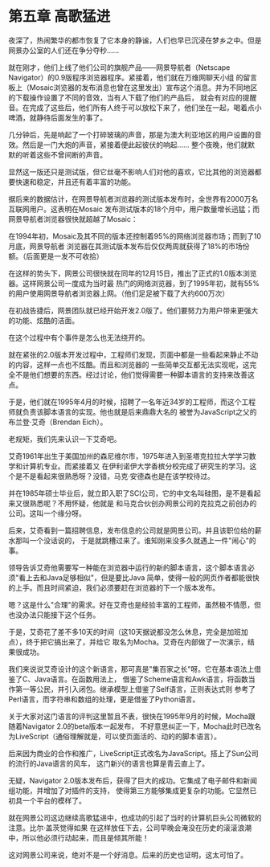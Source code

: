 # 第五章 高歌猛进

夜深了，热闹繁华的都市恢复了它本身的静谧，人们也早已沉浸在梦乡之中。但是网景办公室的人们还在争分夺秒……

就在刚才，他们上线了他们公司的旗舰产品——网景导航者（Netscape Navigator）的0.9版程序浏览器程序。紧接着，他们就在万维网聊天小组
的留言板上（Mosaic浏览器的发布消息也曾在这里发出）宣布这个消息。并为不同地区的下载操作设置了不同的音效，当有人下载了他们的产品后，
就会有对应的提醒音。在完成了这些后，他们所有人终于可以放松下来了，他们坐在一起，喝着点小啤酒，就静待后面发生的事了。

几分钟后，先是响起了一个打碎玻璃的声音，那是为澳大利亚地区的用户设置的音效。然后是一门大炮的声音，紧接着便此起彼伏的响起……
整个夜晚，他们就默默的听着这些不曾间断的声音。

显然这一版还只是测试版，但它丝毫不影响人们对他的喜欢，它比其他的浏览器都要快速和稳定，并且还有着丰富的功能。

据后来的数据估计，在网景导航者浏览器的测试版本发布时，全世界有2000万名互联网用户。这表明在Mosaic
发布测试版本的18个月中，用户数量增长迅猛；而网景导航者浏览器很快就超越了Mosaic：

在1994年初，Mosaic及其不同的版本还控制着95%的网络浏览器市场；而到了10月底，网景导航者
浏览器在其测试版本发布后仅仅两周就获得了18%的市场份额。（后面更是一发不可收拾）

在这样的势头下，网景公司很快就在同年的12月15日，推出了正式的1.0版本浏览器。这样网景公司一度成为当时最
热门的网络浏览器，到了1995年初，就有55%的用户使用网景导航者浏览器上网。（他们足足被下载了大约600万次）

在初战告捷后，网景团队就已经开始开发2.0版了。他们要努力为用户带来更强大的功能、炫酷的洁面。

在这个过程中有个事件是怎么也无法绕开的。

就在紧张的2.0版本开发过程中，工程师们发现，页面中都是一些看起来静止不动的内容，这样一点也不炫酷。而且和浏览器的
一些简单交互都无法实现呢，这完全不是他们想要的东西。经过讨论，他们觉得需要一种脚本语言的支持来改善这点。

于是，他们就在1995年4月的时候，招聘了一名年近34岁的工程师，而这个工程师就负责该脚本语言的实现。他也就是后来鼎鼎大名的
被誉为JavaScript之父的布兰登·艾奇（Brendan Eich）。

老规矩，我们先来认识一下艾奇吧。

艾奇1961年出生于美国加州的森尼维尔市，1975年进入到圣塔克拉拉大学学习数学和计算机专业。而紧接着又
在伊利诺伊大学香槟分校完成了研究生的学习。这个是不是看起来很熟悉呀？没错，马克·安德森也是在该学校待过。

并在1985年硕士毕业后，就立即入职了SCI公司，它的中文名叫硅图，是不是看起来又很熟悉呢？不用怀疑，他就是
和马克合伙创办网景公司的克拉克之前创办的公司。这叫一个缘分呀。

后来，艾奇看到一篇招聘信息，发布信息的公司就是网景公司。并且该职位给的薪水那叫一个没话说的，
于是就跳槽过来了。谁知刚来没多久就遇上一件"闹心"的事。

领导告诉艾奇他需要写一种能在浏览器中运行的新的脚本语言，这个脚本语言必须"看上去和Java足够相似"，但是要比Java
简单，使得一般的网页作者都能很快的上手。而且时间紧迫，我们必须要赶在浏览器的下一个版本发布。

嗯？这是什么"合理"的需求。好在艾奇也是经验丰富的工程师，虽然极不情愿，但也没办法只能接下这个任务。

于是，艾奇花了差不多10天的时间（这10天据说都没怎么休息，完全是加班加点），终于把它搞出来了，并给它
取名为Mocha。艾奇在内部做了一次演示，结果很成功。

我们来说说艾奇设计的这个新语言，那可真是"集百家之长"呀。它在基本语法上借鉴了C、Java语言。在函数用法上，
借鉴了Scheme语言和Awk语言，将函数当作第一等公民，并引入闭包。继承模型上借鉴了Self语言，正则表达式则
参考了Perl语言，而字符串和数组的处理，更是借鉴了Python语言。

关于大家对这门语言的评判这里暂且不表，很快在1995年9月的时候，Mocha跟随着Navigator 2.0的beta版本一起发布，
不好意思纠正一下，Mocha此时已改名为LiveScript（通俗理解就是，可以使页面活的、动的的脚本语言）。

后来因为商业的合作和推广，LiveScript正式改名为JavaScript。搭上了Sun公司的流行的Java语言的风车，
这门新兴的语言也算是青云直上了。

无疑，Navigator 2.0版本发布后，获得了巨大的成功。它集成了电子邮件和新闻组功能，并增加了对插件的支持，
使得第三方能够集成更复杂的功能。它显然已初具一个平台的模样了。

就在网景公司这边继续高歌猛进中，也成功的引起了当时的计算机巨头公司微软的注意。比尔·盖茨觉得如果
在这样放任下去，公司早晚会淹没在历史的滚滚浪潮中，所以他必须行动起来，而且是倾其所能！

这对网景公司来说，绝对不是一个好消息。后来的历史也证明，这太可怕了。
